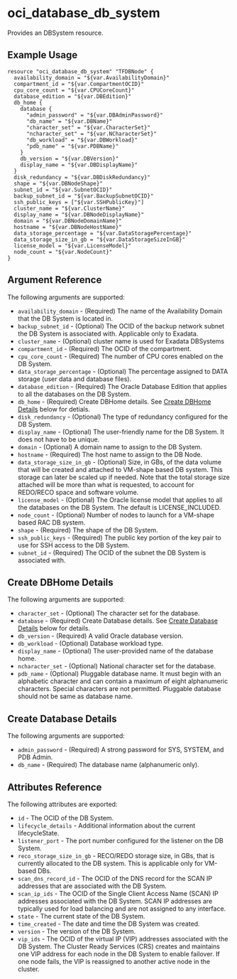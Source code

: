 # oci\_database\_db\_system

Provides an DBSystem resource.

## Example Usage

```
resource "oci_database_db_system" "TFDBNode" {
  availability_domain = "${var.AvailabilityDomain}"
  compartment_id = "${var.CompartmentOCID}"
  cpu_core_count = "${var.CPUCoreCount}"
  database_edition = "${var.DBEdition}"
  db_home {
    database {
      "admin_password" = "${var.DBAdminPassword}"
      "db_name" = "${var.DBName}"
      "character_set" = "${var.CharacterSet}"
      "ncharacter_set" = "${var.NCharacterSet}"
      "db_workload" = "${var.DBWorkload}"
      "pdb_name" = "${var.PDBName}"
    }
    db_version = "${var.DBVersion}"
    display_name = "${var.DBDisplayName}"
  }
  disk_redundancy = "${var.DBDiskRedundancy}"
  shape = "${var.DBNodeShape}"
  subnet_id = "${var.SubnetOCID}"
  backup_subnet_id = "${var.BackupSubnetOCID}"
  ssh_public_keys = ["${var.SSHPublicKey}"]
  cluster_name = "${var.ClusterName}"
  display_name = "${var.DBNodeDisplayName}"
  domain = "${var.DBNodeDomainName}"
  hostname = "${var.DBNodeHostName}"
  data_storage_percentage = "${var.DataStoragePercentage}"
  data_storage_size_in_gb = "${var.DataStorageSizeInGB}"
  license_model = "${var.LicenseModel}"
  node_count = "${var.NodeCount}"
}
```

## Argument Reference

The following arguments are supported:

* `availability_domain` - (Required) The name of the Availability Domain that the DB System is located in.
* `backup_subnet_id` - (Optional) The OCID of the backup network subnet the DB System is associated with. Applicable only to Exadata.
* `cluster_name` - (Optional) cluster name is used for Exadata DBSystems
* `compartment_id` - (Required) The OCID of the compartment.
* `cpu_core_count` - (Required) The number of CPU cores enabled on the DB System.
* `data_storage_percentage` - (Optional) The percentage assigned to DATA storage (user data and database files).
* `database_edition` - (Required) The Oracle Database Edition that applies to all the databases on the DB System.
* `db_home` - (Required) Create DBHome details. See [Create DBHome Details](#create-dbhome-details) below for detials.
* `disk_redundancy` - (Optional) The type of redundancy configured for the DB System.
* `display_name` - (Optional) The user-friendly name for the DB System. It does not have to be unique.
* `domain` - (Optional) A domain name to assign to the DB System.
* `hostname` - (Required) The host name to assign to the DB Node.
* `data_storage_size_in_gb` - (Optional) Size, in GBs, of the data volume that will be created and attached to VM-shape based DB system. This storage can later be scaled up if needed. Note that the total storage size attached will be more than what is requested, to account for REDO/RECO space and software volume.
* `license_model` - (Optional) The Oracle license model that applies to all the databases on the DB System. The default is LICENSE_INCLUDED.
* `node_count` - (Optional) Number of nodes to launch for a VM-shape based RAC DB system.
* `shape` - (Required) The shape of the DB System.
* `ssh_public_keys` - (Required) The public key portion of the key pair to use for SSH access to the DB System.
* `subnet_id` - (Required) The OCID of the subnet the DB System is associated with.

## Create DBHome Details

The following arguments are supported:

* `character_set` - (Optional) The character set for the database.
* `database` - (Required) Create Database details. See [Create Database Details](#create-database-details) below for details.
* `db_version` - (Required) A valid Oracle database version.
* `db_workload` - (Optional) Database workload type.
* `display_name` - (Optional) The user-provided name of the database home.
* `ncharacter_set` - (Optional) National character set for the database.
* `pdb_name` - (Optional) Pluggable database name. It must begin with an alphabetic character and can contain a maximum of eight alphanumeric characters. Special characters are not permitted. Pluggable database should not be same as database name.

## Create Database Details

The following arguments are supported:

* `admin_password` - (Required) A strong password for SYS, SYSTEM, and PDB Admin.
* `db_name` - (Required) The database name (alphanumeric only).

## Attributes Reference

The following attributes are exported:

* `id` - The OCID of the DB System.
* `lifecycle_details` - Additional information about the current lifecycleState.
* `listener_port` - The port number configured for the listener on the DB System.
* `reco_storage_size_in_gb` - RECO/REDO storage size, in GBs, that is currently allocated to the DB system. This is applicable only for VM-based DBs.
* `scan_dns_record_id` - The OCID of the DNS record for the SCAN IP addresses that are associated with the DB System.
* `scan_ip_ids` - The OCID of the Single Client Access Name (SCAN) IP addresses associated with the DB System. SCAN IP addresses are typically used for load balancing and are not assigned to any interface.
* `state` - The current state of the DB System.
* `time_created` - The date and time the DB System was created.
* `version` - The version of the DB System.
* `vip_ids` - The OCID of the virtual IP (VIP) addresses associated with the DB System. The Cluster Ready Services (CRS) creates and maintains one VIP address for each node in the DB System to enable failover. If one node fails, the VIP is reassigned to another active node in the cluster.
